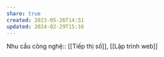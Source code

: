 ```yaml
---
share: true
created: 2023-05-26T14:51
updated: 2024-02-29T15:16
---
```

Nhu cầu công nghệ:: [[Tiếp thị số]], [[Lập trình web]]
